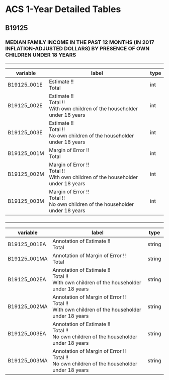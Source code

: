 # ACS 1-Year Detailed Tables

## B19125

### MEDIAN FAMILY INCOME IN THE PAST 12 MONTHS (IN 2017 INFLATION-ADJUSTED DOLLARS) BY PRESENCE OF OWN CHILDREN UNDER 18 YEARS

___

| variable | label | type |
| ----- | ----- | ----- |
| B19125_001E | Estimate !!<br>Total | int |
| B19125_002E | Estimate !!<br>Total !!<br>With own children of the householder under 18 years | int |
| B19125_003E | Estimate !!<br>Total !!<br>No own children of the householder under 18 years | int |
| B19125_001M | Margin of Error !!<br>Total | int |
| B19125_002M | Margin of Error !!<br>Total !!<br>With own children of the householder under 18 years | int |
| B19125_003M | Margin of Error !!<br>Total !!<br>No own children of the householder under 18 years | int |
### 

___

| variable | label | type |
| ----- | ----- | ----- |
| B19125_001EA | Annotation of Estimate !!<br>Total | string |
| B19125_001MA | Annotation of Margin of Error !!<br>Total | string |
| B19125_002EA | Annotation of Estimate !!<br>Total !!<br>With own children of the householder under 18 years | string |
| B19125_002MA | Annotation of Margin of Error !!<br>Total !!<br>With own children of the householder under 18 years | string |
| B19125_003EA | Annotation of Estimate !!<br>Total !!<br>No own children of the householder under 18 years | string |
| B19125_003MA | Annotation of Margin of Error !!<br>Total !!<br>No own children of the householder under 18 years | string |

